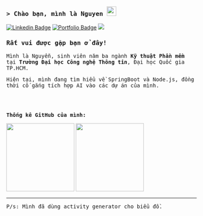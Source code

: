 ### <samp>&gt; Chào bạn, mình là Nguyen <img src="https://media.giphy.com/media/hvRJCLFzcasrR4ia7z/giphy.gif" width="25"> </samp>

[![Linkedin Badge](https://img.shields.io/badge/-LinkedIn-0e76a8?style=flat-square&logo=Linkedin&logoColor=white)](https://www.linkedin.com/in/nguyen-uit-se)
[![Portfolio Badge](https://img.shields.io/badge/Portfolio-3b5998?style=flat-square&logo=google-chrome&logoColor=white)](https://ten-mien-portfolio-cua-ban.com)
![](https://komarev.com/ghpvc/?username=NguyenIsHere&style=flat-square)

### <samp>Rất vui được gặp bạn ở đây!</samp>

<samp>Mình là Nguyễn, sinh viên năm ba ngành **Kỹ thuật Phần mềm** tại **Trường Đại học Công nghệ Thông tin**, Đại học Quốc gia TP.HCM.</samp>

<samp>Hiện tại, mình đang tìm hiểu về SpringBoot và Node.js, đồng thời cố gắng tích hợp AI vào các dự án của mình.</samp>

<br>

<br>

**<samp>Thống kê GitHub của mình:**

<p>
  <img height="180em" src="https://github-readme-stats.vercel.app/api?username=NguyenIsHere&show_icons=true&hide_border=true&&count_private=true&include_all_commits=true&theme=transparent" />
  <img height="180em" src="https://github-readme-stats.vercel.app/api/top-langs/?username=NguyenIsHere&show_icons=true&hide_border=true&layout=compact&langs_count=10&theme=transparent"/>
</p>

---
<samp>P/s: Mình đã dùng activity generator cho biểu đồ.</samp>
